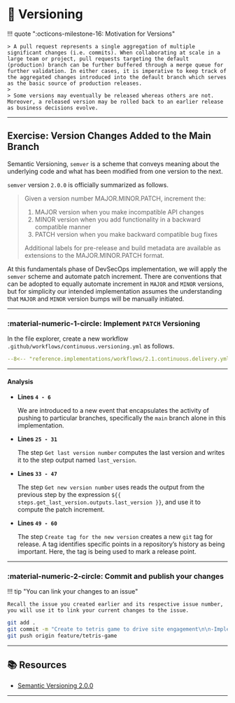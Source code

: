 # :test_tube: Versioning

<!-- markdownlint-disable MD046 -->

!!! quote ":octicons-milestone-16: Motivation for Versions"

    > A pull request represents a single aggregation of multiple significant changes (i.e. commits). When collaborating at scale in a large team or project, pull requests targeting the default (production) branch can be further buffered through a merge queue for further validation. In either cases, it is imperative to keep track of the aggregated changes introduced into the default branch which serves as the basic source of production releases.
    >
    > Some versions may eventually be released whereas others are not. Moreover, a released version may be rolled back to an earlier release as business decisions evolve.

---

## Exercise: Version Changes Added to the Main Branch

Semantic Versioning, `semver` is a scheme that conveys meaning about the underlying code and what has been modified from one version to the next.

`semver` version `2.0.0` is officially summarized as follows.

> Given a version number MAJOR.MINOR.PATCH, increment the:
>
> 1. MAJOR version when you make incompatible API changes
> 1. MINOR version when you add functionality in a backward compatible manner
> 1. PATCH version when you make backward compatible bug fixes
>
> Additional labels for pre-release and build metadata are available as extensions to the MAJOR.MINOR.PATCH format.

At this fundamentals phase of DevSecOps implementation, we will apply the `semver` scheme and automate patch increment. There are conventions that can be adopted to equally automate increment in `MAJOR` and `MINOR` versions, but for simplicity our intended implementation assumes the understanding that `MAJOR` and `MINOR` version bumps will be manually initiated.

---

### **:material-numeric-1-circle: Implement `PATCH` Versioning**

In the file explorer, create a new workflow `.github/workflows/continuous.versioning.yml` as follows.

```yaml title=".github/workflows/continuous.versioning.yml" linenums="1" hl_lines="4-6 25-31 33-47 49-60"
--8<-- "reference.implementations/workflows/2.1.continuous.delivery.yml"
```

---

#### Analysis

- **Lines `4 - 6`**

    We are introduced to a new event that encapsulates the activity of pushing to particular branches, specifically the `main` branch alone in this implementation.

- **Lines `25 - 31`**

    The step `Get last version number` computes the last version and writes it to the step output named `last_version`.

- **Lines `33 - 47`**

    The step `Get new version number` uses reads the output from the previous step by the expression `${{ steps.get_last_version.outputs.last_version }}`, and use it to compute the patch increment.

- **Lines `49 - 60`**

    The step `Create tag for the new version` creates a new `git` tag for release. A tag identifies specific points in a repository’s history as being important. Here, the tag is being used to mark a release point.

---

### **:material-numeric-2-circle: Commit and publish your changes**

!!! tip "You can link your changes to an issue"

    Recall the issue you created earlier and its respective issue number, you will use it to link your current changes to the issue.

```bash
git add .
git commit -m "Create to tetris game to drive site engagement\n\n-Implement automatic patch versioning\n\n- Resolves #<ISSUE-NUMBER>"
git push origin feature/tetris-game
```

---

## 📚 Resources

- [Semantic Versioning 2.0.0](https://semver.org/)

---

